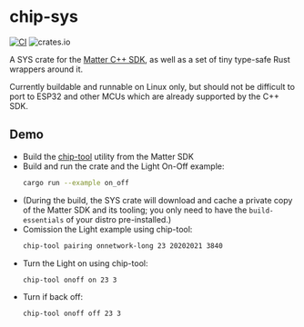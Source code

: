 # chip-sys

[![CI](https://github.com/ivmarkov/chip-sys/actions/workflows/ci.yml/badge.svg)](https://github.com/ivmarkov/chip-sys/actions/workflows/ci.yml)
![crates.io](https://img.shields.io/crates/v/chip-sys.svg)

A SYS crate for the [Matter C++ SDK](), as well as a set of tiny type-safe Rust wrappers around it.

Currently buildable and runnable on Linux only, but should not be difficult to port to ESP32 and other MCUs which are already supported by the C++ SDK.

## Demo
* Build the [chip-tool]() utility from the Matter SDK
* Build and run the crate and the Light On-Off example: 
  ```sh
  cargo run --example on_off
  ```
* (During the build, the SYS crate will download and cache a private copy of the Matter SDK and its tooling; you only need to have the `build-essentials` of your distro pre-installed.)
* Comission the Light example using chip-tool: 
  ```sh
  chip-tool pairing onnetwork-long 23 20202021 3840
  ```
* Turn the Light on using chip-tool: 
  ```sh
  chip-tool onoff on 23 3
  ```
* Turn if back off: 
  ```sh
  chip-tool onoff off 23 3
  ```
